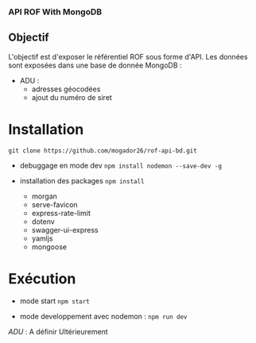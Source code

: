  ### API ROF With MongoDB

## Objectif

L'objectif est d'exposer le référentiel ROF sous forme d'API. Les données sont exposées dans une base de donnée MongoDB :

  - ADU : 
    - adresses géocodées
    - ajout du numéro de siret

# Installation

`git clone https://github.com/mogador26/rof-api-bd.git`

- debuggage en mode dev
`npm install nodemon --save-dev -g`

- installation des packages
`npm install`

  - morgan
  - serve-favicon
  - express-rate-limit
  - dotenv 
  - swagger-ui-express
  - yamljs
  - mongoose


# Exécution

- mode start
`npm start`

- mode developpement avec nodemon :
`npm run dev`


*ADU* : A définir Ultérieurement
